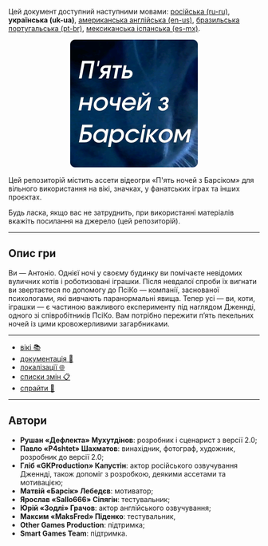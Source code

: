 Цей документ доступний наступними мовами: [російська (ru-ru)](/README_ru-ru.md), **українська (uk-ua)**, [американська англійська (en-us)](/README.md), [бразильська португальська (pt-br)](/README_pt-br.md), [мексиканська іспанська (es-mx)](/README_es-mx.md).

<div style="text-align:center">

![Repository icon](/sprites/repo_icon_uk-ua.png)

</div>

Цей репозиторій містить ассети відеогри «П'ять ночей з Барсіком» для вільного використання на вікі, значках, у фанатських іграх та інших проєктах.

Будь ласка, якщо вас не затруднить, при використанні матеріалів вкажіть посилання на джерело (цей репозиторій).

---

## Опис гри

Ви — Антоніо. Однієї ночі у своєму будинку ви помічаєте невідомих вуличних котів і роботизовані іграшки. Після невдалої спроби їх вигнати ви звертаєтеся по допомогу до ПсіКо — компанії, заснованої психологами, які вивчають паранормальні явища. Тепер усі — ви, коти, іграшки — є частиною важливого експерименту під наглядом Дженнді, одного зі співробітників ПсіКо. Вам потрібно пережити п’ять пекельних ночей із цими кровожерливими загарбниками.

---

* [вікі 📚](/wiki/)
* [документація 📖](/docs/)
* [локалізації 🌐](/langs/)
* [списки змін 📋](/changelogs/)
* [спрайти 👾](/sprites/)

---

## Автори

* **Рушан «Дефлекта» Мухутдінов**: розробник і сценарист з версії 2.0;
* **Павло «P4shtet» Шахматов**: винахідник, фотограф, художник, розробник до версії 2.0;
* **Гліб «GKProduction» Капустін**: актор російського озвучування Дженнді, також допоміг з розробкою, деякими ассетами та мотивацією;
* **Матвій «Барсік» Лебедєв**: мотиватор;
* **Ярослав «Sallo666» Сіпягін**: тестувальник;
* **Юрій «Зодлі» Грачов**: актор англійського озвучування;
* **Максим «MaksFred» Піденко**: тестувальник,
* **Other Games Production**: підтримка;
* **Smart Games Team**: підтримка.
